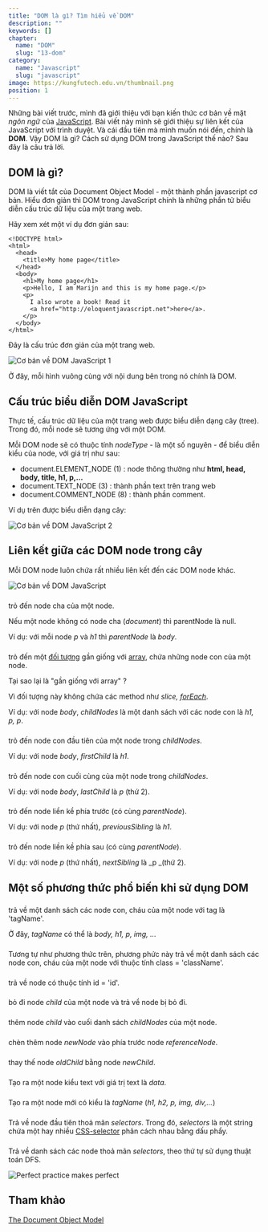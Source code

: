 ```yaml
---
title: "DOM là gì? Tìm hiểu về DOM"
description: ""
keywords: []
chapter:
  name: "DOM"
  slug: "13-dom"
category:
  name: "Javascript"
  slug: "javascript"
image: https://kungfutech.edu.vn/thumbnail.png
position: 1
---
```


Những bài viết trước, mình đã giới thiệu với bạn kiến thức cơ bản về mặt _ngôn ngữ_ của [JavaScript](/javascript-la-gi/). Bài viết này mình sẽ giới thiệu sự liên kết của JavaScript với trình duyệt. Và cái đầu tiên mà mình muốn nói đến, chính là **DOM**. Vậy DOM là gì? Cách sử dụng DOM trong JavaScript thế nào? Sau đây là câu trả lời.

## DOM là gì?

DOM là viết tắt của Document Object Model - một thành phần javascript cơ bản. Hiểu đơn giản thì DOM trong JavaScript chính là những phần tử biểu diễn cấu trúc dữ liệu của một trang web.

Hãy xem xét một ví dụ đơn giản sau:

    <!DOCTYPE html>
    <html>
      <head>
        <title>My home page</title>
      </head>
      <body>
        <h1>My home page</h1>
        <p>Hello, I am Marijn and this is my home page.</p>
        <p>
          I also wrote a book! Read it
          <a href="http://eloquentjavascript.net">here</a>.
        </p>
      </body>
    </html>

Đây là cấu trúc đơn giản của một trang web.

![Cơ bản về DOM JavaScript 1 ](/static/cd58ce377a07064c9a0d8d912f6f68cb/2bbac/Co-ban-ve-DOM-JavaScript-1-completejavascript.com_.png "Cơ bản về DOM JavaScript 1 ")

Ở đây, mỗi hình vuông cùng với nội dung bên trong nó chính là DOM.

## Cấu trúc biểu diễn DOM JavaScript

Thực tế, cấu trúc dữ liệu của một trang web được biểu diễn dạng cây (tree). Trong đó, mỗi node sẽ tương ứng với một DOM.

Mỗi DOM node sẽ có thuộc tính _nodeType_ - là một số nguyên - để biểu diễn kiểu của node, với giá trị như sau:

- document.ELEMENT_NODE (1) : node thông thường như **html, head, body, title, h1, p,...**
- document.TEXT_NODE (3) : thành phần text trên trang web
- document.COMMENT_NODE (8) : thành phần comment.

Ví dụ trên được biểu diễn dạng cây:

![Cơ bản về DOM JavaScript 2](/static/5226983d9e40bacfef6528123117edb9/09261/Co-ban-ve-DOM-JavaScript-2-completejavascript.com_.png "Cơ bản về DOM JavaScript 2 ")

## Liên kết giữa các DOM node trong cây

Mỗi DOM node luôn chứa rất nhiều liên kết đến các DOM node khác.

![Cơ bản về DOM JavaScript](/static/ac6f0844db7cb0f3c6b352a47055820f/55493/Co-ban-ve-DOM-JavaScript-3-completejavascript.com_.png "Cơ bản về DOM JavaScript ")

###

trỏ đến node cha của một node.

Nếu một node không có node cha (_document_) thì parentNode là null.

Ví dụ: với mỗi node _p_ và _h1_ thì _parentNode_ là _body_.

###

trỏ đến một [đối tượng](/object-la-gi-object-trong-javascript/) gần giống với [array](/array-la-gi-array-trong-javascript/), chứa những node con của một node.

Tại sao lại là "gần giống với array" ?

Vì đối tượng này không chứa các method như _slice, [forEach](/javascript-foreach-la-cai-quai-gi/)_.

Ví dụ: với node _body_, _childNodes_ là một danh sách với các node con là _h1, p, p_.

###

trỏ đến node con đầu tiên của một node trong _childNodes_.

Ví dụ: với node _body_, _firstChild_ là _h1_.

###

trỏ đến node con cuối cùng của một node trong _childNodes_.

Ví dụ: với node _body_, _lastChild_ là _p_ (thứ 2).

###

trỏ đến node liền kề phía trước (có cùng _parentNode_).

Ví dụ: với node _p_ (thứ nhất), _previousSibling_ là _h1_.

###

trỏ đến node liền kề phía sau (có cùng _parentNode_).

Ví dụ: với node _p_ (thứ nhất), _nextSibling_ là \_p \_(thứ 2).

## Một số phương thức phổ biến khi sử dụng DOM

###

trả về một danh sách các node con, cháu của một node với tag là 'tagName'.

Ở đây, _tagName_ có thể là _body, h1, p, img, ..._

###

Tương tự như phương thức trên, phương phức này trả về một danh sách các node con, cháu của một node với thuộc tính class = 'className'.

###

trả về node có thuộc tính id = 'id'.

###

bỏ đi node _child_ của một node và trả về node bị bỏ đi.

###

thêm node _child_ vào cuối danh sách _childNodes_ của một node.

###

chèn thêm node _newNode_ vào phía trước node _referenceNode_.

###

thay thế node _oldChild_ bằng node _newChild_.

###

Tạo ra một node kiểu text với giá trị text là _data_.

###

Tạo ra một node mới có kiểu là _tagName_ (_h1, h2, p, img, div,..._)

###

Trả về node đầu tiên thoả mãn _selectors_. Trong đó, _selectors_ là một string chứa một hay nhiều [CSS-selector](https://developer.mozilla.org/en-US/docs/Learn/CSS/Introduction_to_CSS/Selectors) phân cách nhau bằng dấu phẩy.

###

Trả về danh sách các node thoả mãn _selectors_, theo thứ tự sử dụng thuật toán DFS.

![Perfect practice makes perfect ](/static/bb6b968cfe13d231995307e6efd5045a/7c811/only-perfect-practice-makes-perfect-completejavascript.com_.png "Perfect practice makes perfect ")

## Tham khảo

[The Document Object Model](https://eloquentjavascript.net/14_dom.html)
